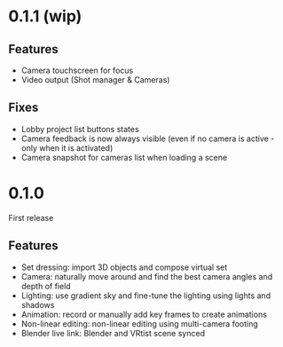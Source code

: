 # 0.1.1 (wip)

## Features

- Camera touchscreen for focus
- Video output (Shot manager & Cameras)

## Fixes

- Lobby project list buttons states
- Camera feedback is now always visible (even if no camera is active - only when it is activated)
- Camera snapshot for cameras list when loading a scene

# 0.1.0

First release

## Features

- Set dressing: import 3D objects and compose virtual set
- Camera: naturally move around and find the best camera angles and depth of field
- Lighting: use gradient sky and fine-tune the lighting using lights and shadows
- Animation: record or manually add key frames to create animations
- Non-linear editing: non-linear editing using multi-camera footing
- Blender live link: Blender and VRtist scene synced
